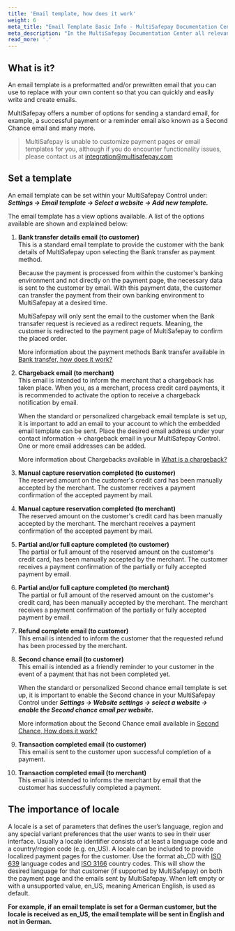 ```yaml
---
title: 'Email template, how does it work'
weight: 6
meta_title: "Email Template Basic Info - MultiSafepay Documentation Center"
meta_description: "In the MultiSafepay Documentation Center all relevant information regarding our Plugins and API. As well as Support pages for Payment Method, Tools and General Questions. You can also find the contact details of our Support Team and Integration Team."
read_more: '.'
---
```


## What is it? 
An email template is a preformatted and/or prewritten email that you can use to replace with your own content so that you can quickly and easily write and create emails.

MultiSafepay offers a number of options for sending a standard email, for example, a successful payment or a reminder email also known as a Second Chance email and many more. 

> MultiSafepay is unable to customize payment pages or email templates for you, although if you do encounter functionality issues, please contact us at <integration@multisafepay.com>

## Set a template
An email template can be set within your MultiSafepay Control under: _**Settings -> Email template -> Select a website -> Add new template.**_ 

The email template has a view options available. A list of the options available are shown and explained below:

1. **Bank transfer details email (to customer)**\
This is a standard email template to provide the customer with the bank details of MultiSafepay upon selecting the Bank transfer as payment method. 

    Because the payment is processed from within the customer's banking environment and not directly on the payment page, the necessary data is sent to the customer by email. With this payment data, the customer can transfer the payment from their own banking environment to MultiSafepay at a desired time.

    MultiSafepay will only sent the email to the customer when the Bank transafer request is recieved as a redirect requets. Meaning, the customer is redirected to the payment page of MultiSafepay to confirm the placed order. 

    More information about the payment methods Bank transfer available in [Bank transfer, how does it work?](/payment-methods/bank-transfer/#how-it-works)

2. **Chargeback email (to merchant)**\
This email is intended to inform the merchant that a chargeback has taken place. When you, as a merchant, process credit card payments, it is recommended to activate the option to receive a chargeback notification by email.

     When the standard or personalized chargeback email template is set up, it is important to add an email to your account to which the embedded email template can be sent. Place the desired email address under your contact information -> chargeback email in your MultiSafepay Control. One or more email addresses can be added. 

     More information about Chargebacks available in [What is a chargeback?](/faq/chargebacks/what-is-a-chargeback/)

3. **Manual capture reservation completed (to customer)**\
The reserved amount on the customer's credit card has been manually accepted by the merchant. The customer receives a payment confirmation of the accepted payment by mail. 


4. **Manual capture reservation completed (to merchant)**\
The reserved amount on the customer's credit card has been manually accepted by the merchant. The merchant receives a payment confirmation of the accepted payment by mail. 


5. **Partial and/or full capture completed (to customer)**\
The partial or full amount of the reserved amount on the customer's credit card, has been manually accepted by the merchant. The customer receives a payment confirmation of the partially or fully accepted payment by email.


6. **Partial and/or full capture completed (to merchant)**\
The partial or full amount of the reserved amount on the customer's credit card, has been manually accepted by the merchant. The merchant receives a payment confirmation of the partially or fully accepted payment by email.


7. **Refund complete email (to customer)**\
This email is intended to inform the customer that the requested refund has been processed by the merchant. 


8. **Second chance email (to customer)**\
This email is intended as a friendly reminder to your customer in the event of a payment that has not been completed yet. 

    When the standard or personalized Second chance email template is set up, it is important to enable the Second chance in your MultiSafepay Control under **_Settings -> Website settings -> select a website -> enable the Second chance email per website._**

    More information about the Second Chance email available in [Second Chance, How does it work?](/tools/second-chance/how-does-it-work/)

9. **Transaction completed email (to customer)**\
This email is sent to the customer upon successful completion of a payment. 


10. **Transaction completed email (to merchant)**\
This email is intended to informs the merchant by email that the customer has successfully completed a payment.


## The importance of locale
A locale is a set of parameters that defines the user’s language, region and any special variant preferences that the user wants to see in their user interface. Usually a locale identifier consists of at least a language code and a country/region code (e.g. en_US). A locale can be included to provide localized payment pages for the customer. Use the format ab_CD with [ISO 639](https://www.iso.org/iso-639-language-codes.html) language codes and [ISO 3166](https://www.iso.org/iso-3166-country-codes.html) country codes. This will show the desired language for that customer (if supported by MultiSafepay) on both the payment page and the emails sent by MultiSafepay. When left empty or with a unsupported value, en_US, meaning American English, is used as default.

**For example, if an email template is set for a German customer, but the locale is received as en_US, the email template will be sent in English and not in German.**







